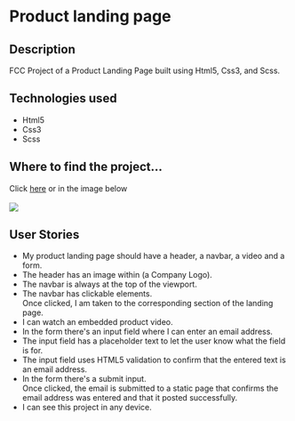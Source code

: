 <h1>Product landing page</h1>
<h2>Description</h2>
<p>FCC Project of a Product Landing Page built using Html5, Css3, and Scss.</p>
<h2>Technologies used</h2>
<ul>
<li>Html5</li>
<li>Css3</li>
<li>Scss</li>
</ul>
<h2>Where to find the project...</h2>
<p>
Click <a href="https://s.codepen.io/vinniezappa/debug/KeWBKG/VGkWNwKzgXLA" target="_blank"> here</a>
or in the image below <br/><br/>
<a href="https://s.codepen.io/vinniezappa/debug/KeWBKG/VGkWNwKzgXLA" target="_blank">
<img src="https://www.dropbox.com/s/x9dexqpsrvkn2ob/14-product--landing-page.jpg?raw=1" target="_blank">
</a>
</p>
<h2>User Stories</h2>
<ul>
<li>My product landing page should have a header, a navbar, a video and a form.</li>
<li>The header has an image within (a Company Logo).</li>
<li>The navbar is always at the top of the viewport.</li>
<li>The navbar has clickable elements.<br/>Once clicked, I am taken to the corresponding section of the landing page.</li>
<li>I can watch an embedded product video.</li>
<li>In the form there's an input field where I can enter an email address.</li>
<li>The input field has a placeholder text to let the user know what the field is for.</li>
<li>The input field uses HTML5 validation to confirm that the entered text is an email address.</li>
<li>In the form there's a submit input.<br/>Once clicked, the email is submitted to a static page that confirms the email address was entered and that it posted successfully.</li>
<li>I can see this project in any device.</li>
</ul>
